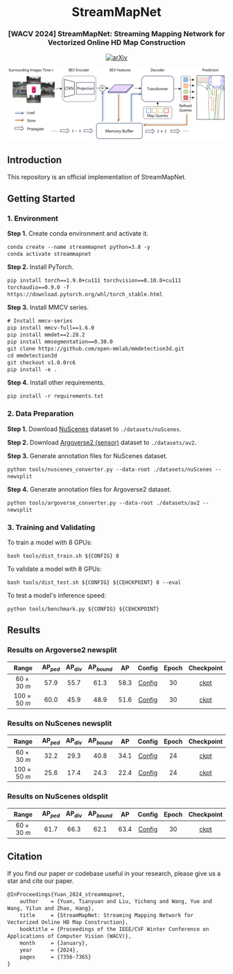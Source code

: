 <div align="center">
  <h1>StreamMapNet</h1>
  
  <h3>[WACV 2024] StreamMapNet: Streaming Mapping Network for Vectorized Online HD Map Construction </h3>
  
  [![arXiv](https://img.shields.io/badge/arXiv-Paper-<COLOR>.svg)](https://arxiv.org/abs/2308.12570)
  
  <img src="./resources/pipeline_newnew.png" width="950px">
</div>

## Introduction
This repository is an official implementation of StreamMapNet.

## Getting Started
### 1. Environment
**Step 1.** Create conda environment and activate it.

```
conda create --name streammapnet python=3.8 -y
conda activate streammapnet
```

**Step 2.** Install PyTorch.

```
pip install torch==1.9.0+cu111 torchvision==0.10.0+cu111 torchaudio==0.9.0 -f https://download.pytorch.org/whl/torch_stable.html
```

**Step 3.** Install MMCV series.

```
# Install mmcv-series
pip install mmcv-full==1.6.0
pip install mmdet==2.28.2
pip install mmsegmentation==0.30.0
git clone https://github.com/open-mmlab/mmdetection3d.git
cd mmdetection3d
git checkout v1.0.0rc6 
pip install -e .
```

**Step 4.** Install other requirements.

```
pip install -r requirements.txt
```

### 2. Data Preparation
**Step 1.** Download [NuScenes](https://www.nuscenes.org/download) dataset to `./datasets/nuScenes`.

**Step 2.** Download [Argoverse2 (sensor)](https://argoverse.github.io/user-guide/getting_started.html#download-the-datasets) dataset to `./datasets/av2`.

**Step 3.** Generate annotation files for NuScenes dataset.

```
python tools/nuscenes_converter.py --data-root ./datasets/nuScenes --newsplit
```

**Step 4.** Generate annotation files for Argoverse2 dataset.

```
python tools/argoverse_converter.py --data-root ./datasets/av2 --newsplit
```

### 3. Training and Validating
To train a model with 8 GPUs:

```
bash tools/dist_train.sh ${CONFIG} 8
```

To validate a model with 8 GPUs:

```
bash tools/dist_test.sh ${CONFIG} ${CEHCKPOINT} 8 --eval
```

To test a model's inference speed:

```
python tools/benchmark.py ${CONFIG} ${CEHCKPOINT}
```

## Results

### Results on Argoverse2 newsplit
| Range | $\mathrm{AP}_{ped}$ | $\mathrm{AP}_{div}$| $\mathrm{AP}_{bound}$ | $\mathrm{AP}$ | Config | Epoch | Checkpoint |
| :---: |   :---:  |  :---:  | :---:   |:---:|:---: |:---:  | :---:   |
| $60\times 30\ m$ | 57.9 | 55.7| 61.3| 58.3| [Config](./plugin/configs/av2_newsplit_608_60x30_30e.py) | 30 | [ckpt](https://drive.google.com/file/d/1p6PZDGbVoxedU0YqEbvSBjCMkcTx91ld/view?usp=share_link)|
| $100\times 50\ m$ |60.0 | 45.9 | 48.9 | 51.6 | [Config](./plugin/configs/av2_newsplit_608_100x0_30e.py5) |30 | [ckpt](https://drive.google.com/file/d/1PkOiGFLGyQ7GUljeRS7REQS6Cv_pV1qx/view?usp=share_link)|

### Results on NuScenes newsplit
| Range | $\mathrm{AP}_{ped}$ | $\mathrm{AP}_{div}$| $\mathrm{AP}_{bound}$ | $\mathrm{AP}$ | Config | Epoch | Checkpoint |
| :---: |   :---:  |  :---:  | :---:      |:---:|:---: |:---:   | :---:      |
| $60\times 30\ m$ | 32.2 | 29.3 | 40.8 | 34.1 | [Config](./plugin/configs/nusc_newsplit_480_60x30_24e.py) | 24| [ckpt](https://drive.google.com/file/d/1L9IRkd_Sg_hPu8SSagWBEZahUD_dvMeG/view?usp=share_link)|
| $100\times 50\ m$ | 25.6 | 17.4 | 24.3 | 22.4 | [Config](./plugin/configs/nusc_newsplit_480_100x50_24e.py)| 24 | [ckpt](https://drive.google.com/file/d/1nB4r108-rj87Ain7s8HHEo5hXvxZMMre/view?usp=share_link)|

### Results on NuScenes oldsplit
| Range | $\mathrm{AP}_{ped}$ | $\mathrm{AP}_{div}$| $\mathrm{AP}_{bound}$ | $\mathrm{AP}$ | Config | Epoch | Checkpoint |
| :---: |   :---:  |  :---:  | :---:      |:---:|:---:|:---:   | :---:      |
| $60\times 30\ m$ | 61.7| 66.3 | 62.1 | 63.4 | [Config](./plugin/configs/nusc_baseline_480_60x30_30e.py) | 30| [ckpt](https://drive.google.com/file/d/1-n6DGu23KkSO8PFfJ01ofmtUed0zOMZ_/view?usp=share_link)|

## Citation
If you find our paper or codebase useful in your research, please give us a star and cite our paper.
```
@InProceedings{Yuan_2024_streammapnet,
    author    = {Yuan, Tianyuan and Liu, Yicheng and Wang, Yue and Wang, Yilun and Zhao, Hang},
    title     = {StreamMapNet: Streaming Mapping Network for Vectorized Online HD Map Construction},
    booktitle = {Proceedings of the IEEE/CVF Winter Conference on Applications of Computer Vision (WACV)},
    month     = {January},
    year      = {2024},
    pages     = {7356-7365}
}
```
